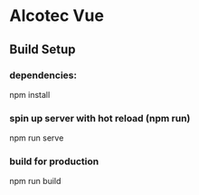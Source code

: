 # Alcotec Vue

## Build Setup

### dependencies:
npm install

### spin up server with hot reload (npm run)
npm run serve

### build for production
npm run build


